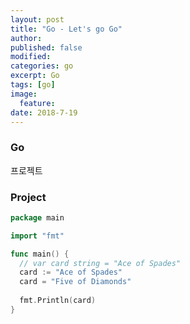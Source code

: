 ```yaml
---
layout: post
title: "Go - Let's go Go"
author:
published: false
modified:
categories: go
excerpt: Go
tags: [go]
image:
  feature:
date: 2018-7-19
---
```


### Go
프로젝트

### Project
``` go
package main

import "fmt"

func main() {
  // var card string = "Ace of Spades"
  card := "Ace of Spades"
  card = "Five of Diamonds"
  
  fmt.Println(card)
}
```